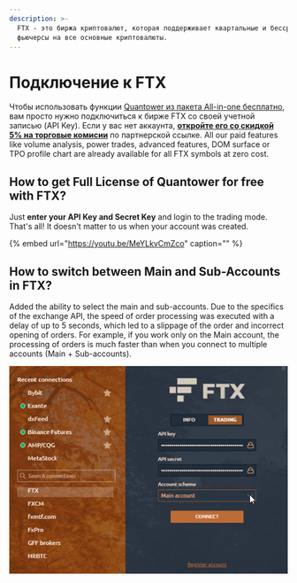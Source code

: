 ```yaml
---
description: >-
  FTX - это биржа криптовалют, которая поддерживает квартальные и бессрочные
  фьючерсы на все основные криптовалюты.
---
```


# Подключение к FTX

Чтобы использовать функции [Quantower из пакета All-in-one бесплатно](https://www.quantower.com/connections), вам просто нужно подключиться к бирже FTX со своей учетной записью \(API Key\). Если у вас нет аккаунта, [**откройте его со скидкой 5% на торговые комисии**](https://ftx.com/#a=quantower) по партнерской ссылке. All our paid features like volume analysis, power trades, advanced features, DOM surface or TPO profile chart are already available for all FTX symbols at zero cost.

## How to get Full License of Quantower for free with FTX?

Just **enter your API Key and Secret Key** and login to the trading mode. That's all! It doesn't matter to us when your account was created.

{% embed url="https://youtu.be/MeYLkvCmZco" caption="" %}

## **How to switch between Main and Sub-Accounts in FTX?**

Added the ability to select the main and sub-accounts. Due to the specifics of the exchange API, the speed of order processing was executed with a delay of up to 5 seconds, which led to a slippage of the order and incorrect opening of orders. For example, if you work only on the Main account, the processing of orders is much faster than when you connect to multiple accounts \(Main + Sub-accounts\).

![](../.gitbook/assets/ftx-accounts.gif)

